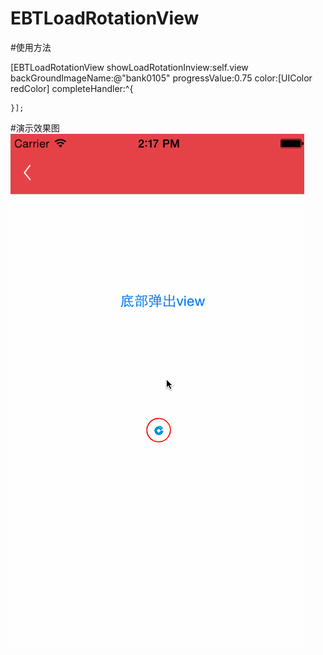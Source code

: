 # EBTLoadRotationView

#使用方法


 [EBTLoadRotationView showLoadRotationInview:self.view backGroundImageName:@"bank0105" progressValue:0.75 color:[UIColor redColor] completeHandler:^{
        
        
    }];



#演示效果图
![Image](https://github.com/KBvsMJ/EBTLoadRotationView/blob/master/demo/1.gif)
